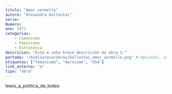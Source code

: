 ```yaml
---
titulo: "Amor vermello"
autore: "Alexandra Kollontai"
serie:
Numero:
ano: 1971
categorias:
    - Comunismo
    - Feminismo
    - Estratexia
descricion: "Esta é unha breve descrición da obra 1."
portada: "/biblioteca/obras/kollontai_amor_vermello.png" # Opcional, imaxe da portada
etiquetas: ["feminismo", "marxismo", "USA"]
link_externo: "a"
tipo: "obra"
---
```


lewis_a_politica_de_todes
